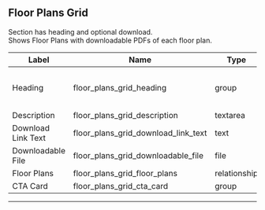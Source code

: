 ## Floor Plans Grid
Section has heading and optional download.</br>
Shows Floor Plans with downloadable PDFs of each floor plan.

<table class="ll-fields-table">
  <thead>
    <th>Label</th>
    <th>Name</th>
    <th>Type</th>
    <th>Notes</th>
  </thead>
  <tbody>
                    <tr>
                      <td>Heading</td>
                      <td>floor_plans_grid_heading</td>
                      <td>group</td>
                      <td> (Clone of Utility : Heading)</td>
                    </tr>
        <tr>
          <td>Description</td>
          <td>floor_plans_grid_description</td>
          <td>textarea</td>
          <td></td>
        </tr>
        <tr>
          <td>Download Link Text</td>
          <td>floor_plans_grid_download_link_text</td>
          <td>text</td>
          <td></td>
        </tr>
        <tr>
          <td>Downloadable File</td>
          <td>floor_plans_grid_downloadable_file</td>
          <td>file</td>
          <td></td>
        </tr>
        <tr>
          <td>Floor Plans</td>
          <td>floor_plans_grid_floor_plans</td>
          <td>relationship</td>
          <td></td>
        </tr>
        <tr>
          <td>CTA Card</td>
          <td>floor_plans_grid_cta_card</td>
          <td>group</td>
          <td></td>
        </tr>
  </tbody>
</table>

***
